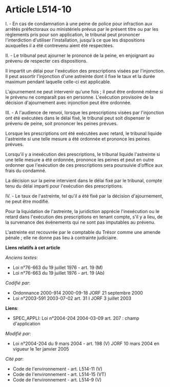 # Article L514-10

I. - En cas de condamnation à une peine de police pour infraction aux arrêtés préfectoraux ou ministériels prévus par le
présent titre ou par les règlements pris pour son application, le tribunal peut prononcer l'interdiction d'utiliser
l'installation, jusqu'à ce que les dispositions auxquelles il a été contrevenu aient été respectées.

II. - Le tribunal peut ajourner le prononcé de la peine, en enjoignant au prévenu de respecter ces dispositions.

Il impartit un délai pour l'exécution des prescriptions visées par l'injonction. Il peut assortir l'injonction d'une
astreinte dont il fixe le taux et la durée maximum pendant laquelle celle-ci est applicable.

L'ajournement ne peut intervenir qu'une fois ; il peut être ordonné même si le prévenu ne comparaît pas en personne.
L'exécution provisoire de la décision d'ajournement avec injonction peut être ordonnée.

III. - A l'audience de renvoi, lorsque les prescriptions visées par l'injonction ont été exécutées dans le délai fixé, le
tribunal peut soit dispenser le prévenu de peine, soit prononcer les peines prévues.

Lorsque les prescriptions ont été exécutées avec retard, le tribunal liquide l'astreinte si une telle mesure a été ordonnée
et prononce les peines prévues.

Lorsqu'il y a inexécution des prescriptions, le tribunal liquide l'astreinte si une telle mesure a été ordonnée, prononce les
peines et peut en outre ordonner que l'exécution de ces prescriptions sera poursuivie d'office aux frais du condamné.

La décision sur la peine intervient dans le délai fixé par le tribunal, compte tenu du délai imparti pour l'exécution des
prescriptions.

IV. - Le taux de l'astreinte, tel qu'il a été fixé par la décision d'ajournement, ne peut être modifié.

Pour la liquidation de l'astreinte, la juridiction apprécie l'inexécution ou le retard dans l'exécution des prescriptions en
tenant compte, s'il y a lieu, de la survenance des événements qui ne sont pas imputables au prévenu.

L'astreinte est recouvrée par le comptable du Trésor comme une amende pénale ; elle ne donne pas lieu à contrainte
judiciaire.

**Liens relatifs à cet article**

_Anciens textes_:

  - Loi n°76-663 du 19 juillet 1976 - art. 19 (M)
  - Loi n°76-663 du 19 juillet 1976 - art. 19 (Ab)

_Codifié par_:

  - Ordonnance 2000-914 2000-09-18 JORF 21 septembre 2000
  - Loi n°2003-591 2003-07-02 art. 31 I JORF 3 juillet 2003

**Liens**:

  - SPEC_APPLI: Loi n°2004-204 2004-03-09 art. 207 : champ d'application

_Modifié par_:

  - Loi n°2004-204 du 9 mars 2004 - art. 198 (V) JORF 10 mars 2004 en vigueur le 1er janvier 2005

_Cité par_:

  - Code de l'environnement - art. L514-11 (V)
  - Code de l'environnement - art. L514-15 (VT)
  - Code de l'environnement - art. L514-9 (V)
